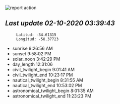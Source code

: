 ![report action](https://github.com/matiasz8/actions-for-reports/workflows/report%20action/badge.svg?branch=develop) 


## *****Last update 02-10-2020 03:39:43*****



		 Latitud: -34.61315
		 Longitud: -58.37723

 - sunrise 	 9:26:56 AM
 - sunset 	 9:58:02 PM
 - solar_noon 	 3:42:29 PM
 - day_length 	 12:31:06
 - civil_twilight_begin 	 9:01:41 AM
 - civil_twilight_end 	 10:23:17 PM
 - nautical_twilight_begin 	 8:31:55 AM
 - nautical_twilight_end 	 10:53:02 PM
 - astronomical_twilight_begin 	 8:01:35 AM
 - astronomical_twilight_end 	 11:23:23 PM
